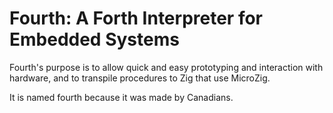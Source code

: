 # Fourth: A Forth Interpreter for Embedded Systems

Fourth's purpose is to allow quick and easy prototyping and interaction with
hardware, and to transpile procedures to Zig that use MicroZig.

It is named fourth because it was made by Canadians.
